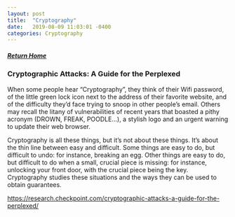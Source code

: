 ```yaml
---
layout: post
title:  "Cryptography"
date:   2019-08-09 11:03:01 -0400
categories: Cryptography
---
```

##### [Return Home](https://thegetch.github.io/penetration/testing/resources/2019/08/09/Home/)

### Cryptographic Attacks: A Guide for the Perplexed

When some people hear “Cryptography”, they think of their Wifi password, of the little green lock icon next to the address of their favorite website, and of the difficulty they’d face trying to snoop in other people’s email. Others may recall the litany of vulnerabilities of recent years that boasted a pithy acronym (DROWN, FREAK, POODLE…), a stylish logo and an urgent warning to update their web browser.

Cryptography is all these things, but it’s not about these things. It’s about the thin line between easy and difficult. Some things are easy to do, but difficult to undo: for instance, breaking an egg. Other things are easy to do, but difficult to do when a small, crucial piece is missing: for instance, unlocking your front door, with the crucial piece being the key. Cryptography studies these situations and the ways they can be used to obtain guarantees.

<https://research.checkpoint.com/cryptographic-attacks-a-guide-for-the-perplexed/>
